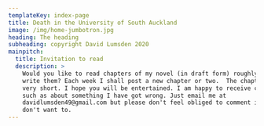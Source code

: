 ```yaml
---
templateKey: index-page
title: Death in the University of South Auckland
image: /img/home-jumbotron.jpg
heading: The heading
subheading: copyright David Lumsden 2020
mainpitch:
  title: Invitation to read
  description: >
    Would you like to read chapters of my novel (in draft form) roughly as I
    write them? Each week I shall post a new chapter or two.  The chapters are
    very short. I hope you will be entertained. I am happy to receive comments,
    such as about something I have got wrong. Just email me at
    davidlumsden49@gmail.com but please don't feel obliged to comment if you
    don't want to.
---
```

